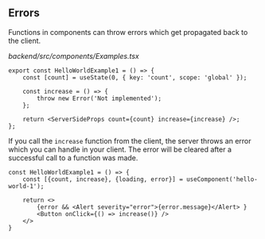 ## Errors

Functions in components can throw errors which get propagated back to the client.

*backend/src/components/Examples.tsx*
```tsx
export const HelloWorldExample1 = () => {
    const [count] = useState(0, { key: 'count', scope: 'global' });

    const increase = () => {
        throw new Error('Not implemented');
    };

    return <ServerSideProps count={count} increase={increase} />;
};
```

If you call the `increase` function from the client, the server throws an error which you can handle in your client.
The error will be cleared after a successful call to a function was made.

```tsx
const HelloWorldExample1 = () => {
    const [{count, increase}, {loading, error}] = useComponent('hello-world-1');

    return <>
        {error && <Alert severity="error">{error.message}</Alert> }
        <Button onClick={() => increase()} />
    </>
}
```